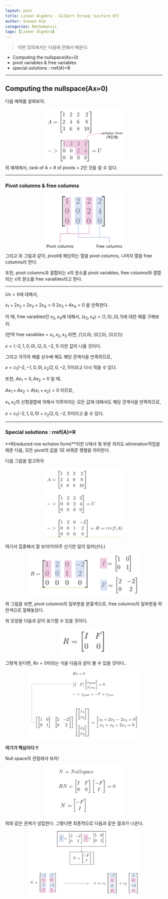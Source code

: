 ```yaml
---
layout: post
title: Linear Algebra - Gilbert Strang (Lecture 07)
author: Sunwoo Kim
categories: Mathematics
tags: [Linear Algebra]
---
```

>이번 강의에서는 다음에 관해서 배운다.
- Computing the nullspace(Ax=0)
- pivot variables & free variables
- special solutions : rref(A)=R

---
## Computing the nullspace(Ax=0)
다음 예제를 살펴보자.
<center><img src="/public/img/2019-07-07-linear algebra-lecture07/img1.png" width="50%"></center>
위 예제에서, rank of A = # of pivots = 2인 것을 알 수 있다.

---
### Pivot columns & free columns
<center><img src="/public/img/2019-07-07-linear algebra-lecture07/img2.png" width="50%"></center>
그리고 위 그림과 같이, pivot에 해당하는 열을 pivot columns, 나머지 열을 free columns라 한다.

또한, pivot columns과 결합되는 x의 원소를 pivot variables, free columns와 결합되는 
x의 원소를 free varaibles라고 한다.

---
$Ux = 0$에 대해서,

$x_1 + 2x_2 + 2x_3 + 2x_4 = 0$
             $2x_3 + 4x_4 = 0$ 을 만족한다.
             
이 때, free varaibles인 $x_2, x_4$에 대해서, $(x_2,x_4)=(1,0),(0,1)$에 대한 해를 구해보자.

(만약 free varaibles = $x_1,x_2,x_3$ 라면, (1,0,0), (0,1,0), (0,0,1))


$x = (-2,1,0,0), (2,0,-2,1)$ 이란 값이 나올 것이다.

그리고 각각의 해를 상수배 해도 해당 관계식을 만족하므로,

$x = c_1(-2,-1,0,0), c_2(2,0,-2,1)$이라고 다시 적을 수 있다.

또한, $Ax_1=0, Ax_2=0$ 일 때,

$Ax_1 + Ax_2 = A(x_1+x_2) = 0$ 이므로,

$x_1, x_2$의 선형결합에 의해서 이루어지는 모든 값에 대해서도 해당 관계식을 만족하므로,

$x = c_1(-2,1,0,0) + c_2(2,0,-2,1)$이라고 쓸 수 있다.

---
### Special solutions : rref(A)=R
**R(reduced row echelon form)**이란 U에서 윗 부분 까지도 elimination작업을 해준 다음, 
모든 pivot의 값을 1로 바꿔준 행렬을 의미한다.

다음 그림을 참고하자
<center><img src="/public/img/2019-07-07-linear algebra-lecture07/img3.png" width="50%"></center>

여기서 집중해서 잘 보자!!!(아주 신기한 일이 일어난다.)

<center><img src="/public/img/2019-07-07-linear algebra-lecture07/img4.png" width="70%"></center>

위 그림을 보면, pivot columns의 일부분을 분홍색으로, free columns의 일부분을 파란색으로 칠해놓았다.

위 모양을 다음과 같이 표기할 수 있을 것이다.
<center><img src="/public/img/2019-07-07-linear algebra-lecture07/img5.png" width="30%"></center>

그렇게 된다면, $Rx=0$이라는 식을 다음과 같이 볼 수 있을 것이다..
<center><img src="/public/img/2019-07-07-linear algebra-lecture07/img6.png" width="70%"></center>


**여기가 핵심이다 !!**

Null space의 관점에서 보자!
<center><img src="/public/img/2019-07-07-linear algebra-lecture07/img7.png" width="50%"></center>

위와 같은 관계가 성립한다. 그렇다면 최종적으로 다음과 같은 결과가 나온다.
<center><img src="/public/img/2019-07-07-linear algebra-lecture07/img8.png" width="70%"></center>










